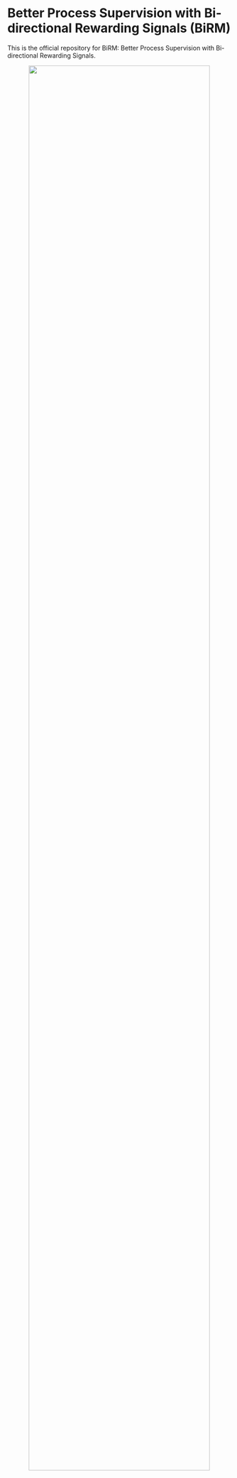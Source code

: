 # Better Process Supervision with Bi-directional Rewarding Signals (BiRM)

This is the official repository for BiRM: Better Process Supervision with Bi-directional Rewarding Signals.

<div align=center><img src="./assets/BiRM-main.jpg" width="90%" /></div>